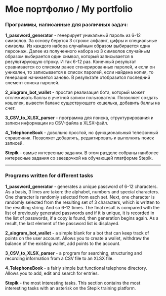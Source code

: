 # Мое портфолио / My portfolio

<h3>Программы, написанные для различных задач:</h3>

<b>1_password_generator</b> - генерирует уникальный пароль из 6-12 символов.
    За основу берутся 3 строки: алфавит, цифры и специальные символы. 
    Из каждого набора случайным образом выбирается один персонаж. 
    Далее из полученного набора из 3 символов случайным образом выбирается один символ, который записывается в результирующую строку. 
    И так 6-12 раз. Конечный результат сравнивается со списком ранее сгенерированных паролей, и если он уникален, то записывается в список паролей, если найдена копия, то генерация начинается заново.
    В результате отобразится последний элемент списка паролей.

<b>2_aiogram_bot_wallet</b> - простая реализация бота, который может отслеживать баллы в учетной записи пользователя. 
    Позволяет создать кошелек, вывести баланс существующего кошелька, добавить баллы на счет.

<b>3_CSV_to_XLSX_parser</b> - программа для поиска, структурирования и записи информации из CSV-файла в XLSX-файл.

<b>4_TelephoneBook</b> - довольно простой, но функциональный телефонный справочник. 
    Позволяет добавлять, редактировать и выполнять поиск записей.

<b>Stepik</b> - самые интересные задания. 
    В этом разделе собраны наиболее интересные задания со звездочкой на обучающей платформе Stepik.

---------------------------------------------------------------------------------------------------------------------------------------------------------

<h3>Programs written for different tasks</h3>

<b>1_password_generator</b> - generates a unique password of 6-12 characters.
    As a basis, 3 lines are taken: the alphabet, numbers and special characters. 
    One character is randomly selected from each set. 
    Next, one character is randomly selected from the resulting set of 3 characters, which is written to the resulting string. 
    And so 6-12 times. 
    The final result is compared with the list of previously generated passwords and if it is unique, it is recorded in the list of passwords, if a copy is found, then generation begins again.
    As a result, the last element of the password list is displayed.

<b>2_aiogram_bot_wallet</b> - a simple blank for a bot that can keep track of points on the user account. 
    Allows you to create a wallet, withdraw the balance of the existing wallet, add points to the account.

<b>3_CSV_to_XLSX_parser</b> - a program for searching, structuring and recording information from a CSV file to an XLSX file.

<b>4_TelephoneBook</b> - a fairly simple but functional telephone directory. 
    Allows you to add, edit and search for entries.

<b>Stepik</b> - the most interesting tasks. 
    This section contains the most interesting tasks with an asterisk on the Stepik training platform.
